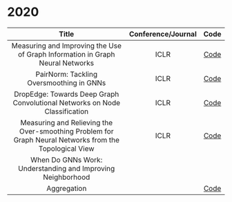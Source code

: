 # 2020
| Title  |  Conference/Journal          | Code      | 
|:-----------------------------------------------------------------------------------:|:-----------:|:-------:|
| Measuring and Improving the Use of Graph Information in Graph Neural Networks | ICLR | [Code](https://github.com/yifan-h/CS-GNN)   | 
| PairNorm: Tackling Oversmoothing in GNNs | ICLR | [Code](https://github.com/LingxiaoShawn/PairNorm)   | 
| DropEdge: Towards Deep Graph Convolutional Networks on Node Classification | ICLR | [Code](https://github.com/DropEdge/DropEdge)   | 
| Measuring and Relieving the Over-smoothing Problem for Graph Neural Networks from the Topological View | ICLR | [Code]()   | 
| When Do GNNs Work: Understanding and Improving Neighborhood 
        Aggregation |  | [Code]()   | 


